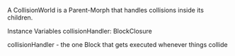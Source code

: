 A CollisionWorld is a Parent-Morph that handles collisions inside its children.

Instance Variables
	collisionHandler:		BlockClosure

collisionHandler
	- the one Block that gets executed whenever things collide
